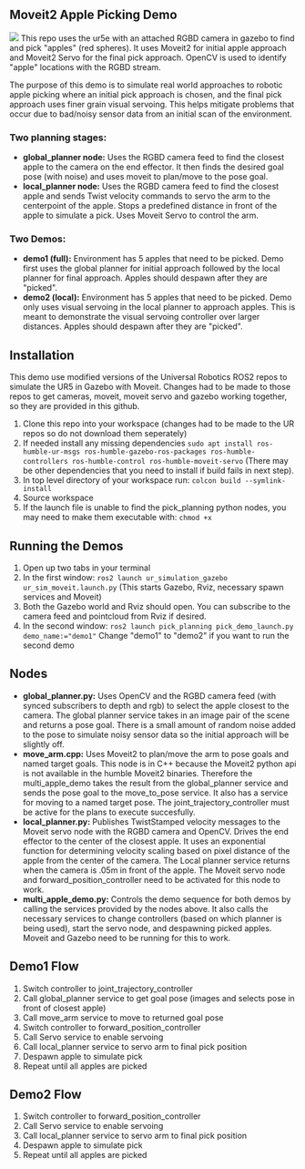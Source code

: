 ## Moveit2 Apple Picking Demo
![](https://github.com/Keeganfn/apple-vservoing/blob/main/docs/github_demo_gif.gif)
This repo uses the ur5e with an attached RGBD camera in gazebo to find and pick "apples" (red spheres). It uses Moveit2 for initial apple approach and Moveit2 Servo for the final pick approach. OpenCV is used to identify "apple" locations with the RGBD stream. 

The purpose of this demo is to simulate real world approaches to robotic apple picking where an initial pick approach is chosen, and the final pick approach uses finer grain visual servoing. This helps mitigate problems that occur due to bad/noisy sensor data from an initial scan of the environment.  

### Two planning stages: 
- **global_planner node:** Uses the RGBD camera feed to find the closest apple to the camera on the end effector. It then finds the desired goal pose (with noise) and uses moveit to plan/move to the pose goal. 
- **local_planner node:** Uses the RGBD camera feed to find the closest apple and sends Twist velocity commands to servo the arm to the centerpoint of the apple. Stops a predefined distance in front of the apple to simulate a pick. Uses Moveit Servo to control the arm.


### Two Demos:
- **demo1 (full):** Environment has 5 apples that need to be picked. Demo first uses the global planner for initial approach followed by the local planner for final approach. Apples should despawn after they are "picked".
- **demo2 (local):** Environment has 5 apples that need to be picked. Demo only uses visual servoing in the local planner to approach apples. This is meant to demonstrate the visual servoing controller over larger distances. Apples should despawn after they are "picked".

## Installation
This demo use modified versions of the Universal Robotics ROS2 repos to simulate the UR5 in Gazebo with Moveit. Changes had to be made to those repos to get cameras, moveit, moveit servo and gazebo working together, so they are provided in this github.

1. Clone this repo into your workspace (changes had to be made to the UR repos so do not download them seperately)
2. If needed install any missing dependencies ```sudo apt install ros-humble-ur-msgs ros-humble-gazebo-ros-packages ros-humble-controllers ros-humble-control ros-humble-moveit-servo``` (There may be other dependencies that you need to install if build fails in next step).
3. In top level directory of your workspace run: ```colcon build --symlink-install```
4. Source workspace
5. If the launch file is unable to find the pick_planning python nodes, you may need to make them executable with: ```chmod +x```

## Running the Demos
1. Open up two tabs in your terminal
2. In the first window: ```ros2 launch ur_simulation_gazebo ur_sim_moveit.launch.py``` (This starts Gazebo, Rviz, necessary spawn services and Moveit)
3. Both the Gazebo world and Rviz should open. You can subscribe to the camera feed and pointcloud from Rviz if desired.
4. In the second window: ```ros2 launch pick_planning pick_demo_launch.py demo_name:="demo1"``` Change "demo1" to "demo2" if you want to run the second demo

## Nodes
- **global_planner.py:** Uses OpenCV and the RGBD camera feed (with synced subscribers to depth and rgb) to select the apple closest to the camera. The global planner service takes in an image pair of the scene and returns a pose goal. There is a small amount of random noise added to the pose to simulate noisy sensor data so the initial approach will be slightly off.
- **move_arm.cpp:** Uses Moveit2 to plan/move the arm to pose goals and named target goals. This node is in C++ because the Moveit2 python api is not available in the humble Moveit2 binaries. Therefore the multi_apple_demo takes the result from the global_planner service and sends the pose goal to the move_to_pose service. It also has a service for moving to a named target pose. The joint_trajectory_controller must be active for the plans to execute succesfully.
- **local_planner.py:** Publishes TwistStamped velocity messages to the Moveit servo node with the RGBD camera and OpenCV. Drives the end effector to the center of the closest apple. It uses an exponential function for determining velocity scaling based on pixel distance of the apple from the center of the camera. The Local planner service returns when the camera is .05m in front of the apple. The Moveit servo node and forward_position_controller need to be activated for this node to work.
- **multi_apple_demo.py:** Controls the demo sequence for both demos by calling the services provided by the nodes above. It also calls the necessary services to change controllers (based on which planner is being used), start the servo node, and despawning picked apples. Moveit and Gazebo need to be running for this to work.

## Demo1 Flow
1. Switch controller to joint_trajectory_controller
2. Call global_planner service to get goal pose (images and selects pose in front of closest apple)
3. Call move_arm service to move to returned goal pose
4. Switch controller to forward_position_controller
5. Call Servo service to enable servoing
6. Call local_planner service to servo arm to final pick position
7. Despawn apple to simulate pick
8. Repeat until all apples are picked

## Demo2 Flow
1. Switch controller to forward_position_controller
2. Call Servo service to enable servoing
3. Call local_planner service to servo arm to final pick position
4. Despawn apple to simulate pick
5. Repeat until all apples are picked
